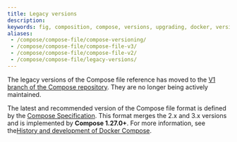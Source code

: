 ```yaml
---
title: Legacy versions
description:
keywords: fig, composition, compose, versions, upgrading, docker, version 3, docker compose 3
aliases:
 - /compose/compose-file/compose-versioning/
 - /compose/compose-file/compose-file-v3/
 - /compose/compose-file/compose-file-v2/
 - /compose/compose-file/legacy-versions/
---
```


The legacy versions of the Compose file reference has moved to the [V1 branch of the Compose repository](https://github.com/docker/compose/tree/v1/docs). They are no longer being actively maintained. 

The latest and recommended version of the Compose file format is defined by the [Compose Specification](_index.md). This format merges the 2.x and 3.x versions and is implemented by **Compose 1.27.0+**. For more information, see the[History and development of Docker Compose](/compose/intro/history.md). 
